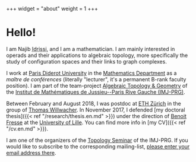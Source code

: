 +++
widget = "about"
weight = 1
+++

# Hello!

I am Najib <abbr title="My complete family name is ‘Idrissi Kaïtouni’ and it's possible to find it in some places. I prefer to use only 'Idrissi' in academic settings for simplicity and to avoid some confusions – for example, automated systems thinking that ‘Idrissi’ is my middle name and that I should be called ‘NI Kaïtouni’...).">Idrissi</abbr>, and I am a mathematician.
I am mainly interested in operads and their applications to algebraic topology, more specifically the study of configuration spaces and their links to graph complexes.

I work at [Paris Diderot University](https://www.univ-paris-diderot.fr) in the [Mathematics Department](https://www.math.univ-paris-diderot.fr/) as a *maître de conférences* (literally "lecturer", it's a permanent B-rank faculty position).
I am part of the team-project [Algebraic Topology & Geometry](https://www.imj-prg.fr/tga/) of the [Institut de Mathématiques de Jussieu--Paris Rive Gauche (IMJ-PRG)](https://www.imj-prg.fr).

Between February and August 2018, I was postdoc at [ETH Zürich](https://www.ethz.ch/) in the group of [Thomas Willwacher](https://people.math.ethz.ch/~wilthoma/).
In November 2017, I defended [my doctoral thesis]({{< ref "/research/thesis.en.md" >}}) under the direction of [Benoit Fresse](https://math.univ-lille1.fr/~fresse/) at the [University of Lille](https://www.univ-lille.fr).
You can find more info in [my CV]({{< ref "/cv.en.md" >}}).

I am one of the organizers of the [Topology Seminar](https://www.imj-prg.fr/spip.php?article67) of the IMJ-PRG.
If you would like to subscribe to the corresponding mailing-list, [please enter your email address there](https://listes.services.cnrs.fr/wws/subscribe/sem-top.paris).
